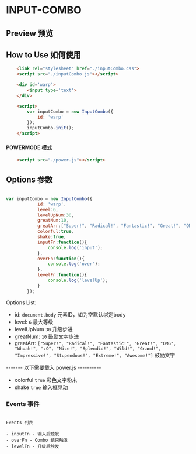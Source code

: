 # INPUT-COMBO

## Preview 预览


## How to Use 如何使用

```HTML
    <link rel="stylesheet" href="./inputCombo.css">
    <script src="./inputCombo.js"></script>

    <div id='warp'>
        <input type='text'>
    </div>

    <script>
        var inputCombo = new InputCombo({
            id: 'warp'
        });
        inputCombo.init();
    </script>
```
#### POWERMODE 模式

```HTML
    <script src="./power.js"></script>
```

## Options 参数

```javascript

var inputCombo = new InputCombo({
            id: 'warp'.
            level:6,
            levelUpNum:30,
            greatNum:10,
            greatArr:["Super!", "Radical!", "Fantastic!", "Great!", "OMG", "Whoah!", ":O", "Nice!", "Splendid!", "Wild!", "Grand!", "Impressive!", "Stupendous!", "Extreme!", "Awesome!"],
            colorful:true,
            shake:true,
            inputFn:function(){
                console.log('input');
            },
            overFn:function(){
                console.log('over');
            },
            levelFn:function(){
                console.log('levelUp');
            }
        });
```


Options List:

- id: `document.body` 元素ID，如为空默认绑定body
- level: `6` 最大等级
- levelUpNum `30` 升级步进
- greatNum: `10` 鼓励文字步进
- greatArr: `["Super!", "Radical!", "Fantastic!", "Great!", "OMG", "Whoah!", ":O", "Nice!", "Splendid!", "Wild!", "Grand!", "Impressive!", "Stupendous!", "Extreme!", "Awesome!"]` 鼓励文字

------- 以下需要载入 power.js ----------
- colorful `true` 彩色文字粉末
- shake `true` 输入框晃动



### Events 事件
 
```

Events 列表

- inputFn - 输入后触发
- overFn - Combo 结束触发
- levelFn - 升级后触发
